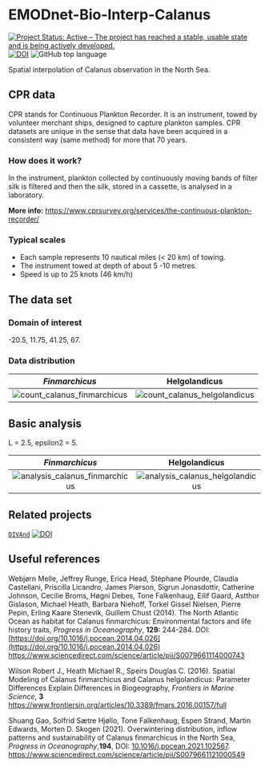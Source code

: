 # EMODnet-Bio-Interp-Calanus

[![Project Status: Active – The project has reached a stable, usable state and is being actively developed.](https://www.repostatus.org/badges/latest/active.svg)](https://www.repostatus.org/#active)
[![DOI](https://zenodo.org/badge/452690474.svg)](https://zenodo.org/badge/latestdoi/452690474)
![GitHub top language](https://img.shields.io/github/languages/top/gher-uliege/EMODnet-Bio-Interp-Calanus)


Spatial interpolation of Calanus observation in the North Sea.

## CPR data

CPR stands for Continuous Plankton Recorder. It is an instrument, towed by volunteer
merchant ships, designed to capture plankton samples. CPR datasets are unique
in the sense that data have been acquired in a consistent way (same method)
for more that 70 years.

### How does it work?

In the instrument, plankton collected by continuously moving bands of filter silk
is filtered and then the silk, stored in a cassette, is analysed in a laboratory.

__More info:__ https://www.cprsurvey.org/services/the-continuous-plankton-recorder/

### Typical scales

- Each sample represents 10 nautical miles (< 20 km) of towing.
- The instrument towed at depth of about 5 -10 metres.
- Speed is up to 25 knots (46 km/h)

## The data set

### Domain of interest

-20.5, 11.75, 41.25, 67.

### Data distribution

_Finmarchicus_             |  Helgolandicus
:-------------------------:|:-------------------------:
![count_calanus_finmarchicus](https://user-images.githubusercontent.com/11868914/151570410-7dad2e00-ef08-452a-9076-8ebd9cadfc36.jpg) | ![count_calanus_helgolandicus](https://user-images.githubusercontent.com/11868914/151571375-6a2ef5c4-cf55-47f4-933c-f83be5fb5aec.jpg)

## Basic analysis

L = 2.5, epsilon2 = 5.

_Finmarchicus_             |  Helgolandicus
:-------------------------:|:-------------------------:
![analysis_calanus_finmarchicus](https://user-images.githubusercontent.com/11868914/151572917-f1df7bee-382d-4d88-85f4-ea204ceba5a7.jpg) | ![analysis_calanus_helgolandicus](https://user-images.githubusercontent.com/11868914/151572924-14459d9f-e999-49b4-9ab9-dfa4674a8f27.jpg)

## Related projects

[`DIVAnd`](https://github.com/gher-uliege/DIVAnd.jl) [![DOI](https://zenodo.org/badge/79277337.svg)](https://zenodo.org/badge/latestdoi/79277337)

## Useful references

Webjørn Melle, Jeffrey Runge, Erica Head, Stéphane Plourde, Claudia Castellani, Priscilla Licandro, James Pierson, Sigrun Jonasdottir, Catherine Johnson, Cecilie Broms, Høgni Debes, Tone Falkenhaug, Eilif Gaard, Astthor Gislason, Michael Heath, Barbara Niehoff, Torkel Gissel Nielsen, Pierre Pepin, Erling Kaare Stenevik, Guillem Chust (2014). The North Atlantic Ocean as habitat for Calanus finmarchicus: Environmental factors and life history traits,
_Progress in Oceanography_, **129:** 244-284. DOI: [https://doi.org/10.1016/j.pocean.2014.04.026](https://doi.org/10.1016/j.pocean.2014.04.026)
https://www.sciencedirect.com/science/article/pii/S0079661114000743

Wilson Robert J., Heath Michael R., Speirs Douglas C. (2016). Spatial Modeling of Calanus finmarchicus and Calanus helgolandicus: Parameter Differences Explain Differences in Biogeography, _Frontiers in Marine Science_, **3**                
https://www.frontiersin.org/articles/10.3389/fmars.2016.00157/full

Shuang Gao, Solfrid Sætre Hjøllo, Tone Falkenhaug, Espen Strand, Martin Edwards, Morten D. Skogen (2021). Overwintering distribution, inflow patterns and sustainability of Calanus finmarchicus in the North Sea, _Progress in Oceanography_,**194**, DOI: [10.1016/j.pocean.2021.102567](https://doi.org/10.1016/j.pocean.2021.102567).        
https://www.sciencedirect.com/science/article/pii/S0079661121000549
